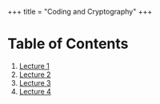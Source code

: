 +++
title = "Coding and Cryptography"
+++

# Table of Contents
1. [Lecture 1](lecture-1)
2. [Lecture 2](lecture-2)
3. [Lecture 3](lecture-3)
4. [Lecture 4](lecture-4)
